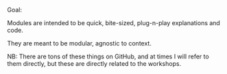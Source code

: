 Goal:

Modules are intended to be quick, bite-sized, plug-n-play explanations and code.

They are meant to be modular, agnostic to context.

NB: There are tons of these things on GitHub, and at times I will refer to them directly, but these are directly related to the workshops.
